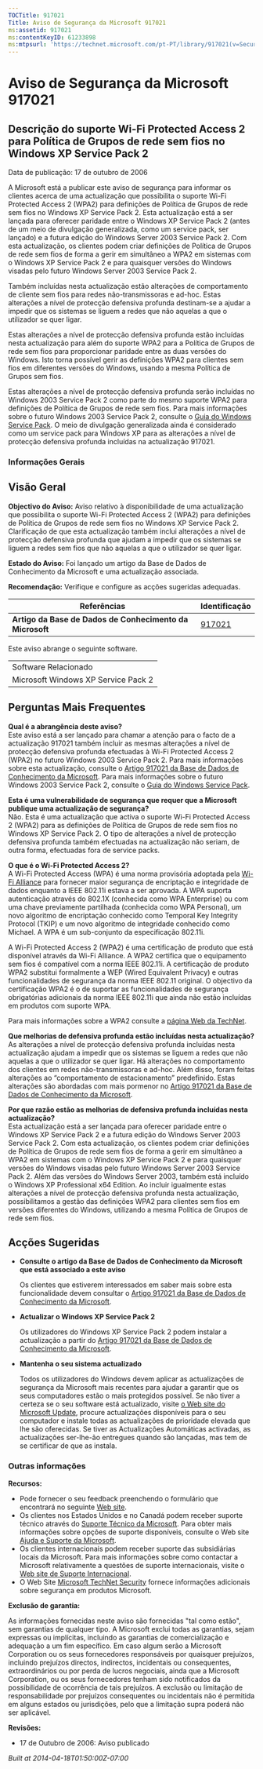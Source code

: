 ```yaml
---
TOCTitle: 917021
Title: Aviso de Segurança da Microsoft 917021
ms:assetid: 917021
ms:contentKeyID: 61233898
ms:mtpsurl: 'https://technet.microsoft.com/pt-PT/library/917021(v=Security.10)'
---
```




Aviso de Segurança da Microsoft 917021
======================================

Descrição do suporte Wi-Fi Protected Access 2 para Política de Grupos de rede sem fios no Windows XP Service Pack 2
-------------------------------------------------------------------------------------------------------------------

Data de publicação: 17 de outubro de 2006

A Microsoft está a publicar este aviso de segurança para informar os clientes acerca de uma actualização que possibilita o suporte Wi-Fi Protected Access 2 (WPA2) para definições de Política de Grupos de rede sem fios no Windows XP Service Pack 2. Esta actualização está a ser lançada para oferecer paridade entre o Windows XP Service Pack 2 (antes de um meio de divulgação generalizada, como um service pack, ser lançado) e a futura edição do Windows Server 2003 Service Pack 2. Com esta actualização, os clientes podem criar definições de Política de Grupos de rede sem fios de forma a gerir em simultâneo a WPA2 em sistemas com o Windows XP Service Pack 2 e para quaisquer versões do Windows visadas pelo futuro Windows Server 2003 Service Pack 2.

Também incluídas nesta actualização estão alterações de comportamento de cliente sem fios para redes não-transmissoras e ad-hoc. Estas alterações a nível de protecção defensiva profunda destinam-se a ajudar a impedir que os sistemas se liguem a redes que não aquelas a que o utilizador se quer ligar.

Estas alterações a nível de protecção defensiva profunda estão incluídas nesta actualização para além do suporte WPA2 para a Política de Grupos de rede sem fios para proporcionar paridade entre as duas versões do Windows. Isto torna possível gerir as definições WPA2 para clientes sem fios em diferentes versões do Windows, usando a mesma Política de Grupos sem fios.

Estas alterações a nível de protecção defensiva profunda serão incluídas no Windows 2003 Service Pack 2 como parte do mesmo suporte WPA2 para definições de Política de Grupos de rede sem fios. Para mais informações sobre o futuro Windows 2003 Service Pack 2, consulte o [Guia do Windows Service Pack](http://www.microsoft.com/windows/lifecycle/servicepacks.mspx). O meio de divulgação generalizada ainda é considerado como um service pack para Windows XP para as alterações a nível de protecção defensiva profunda incluídas na actualização 917021.

### Informações Gerais

Visão Geral
-----------


**Objectivo do Aviso:** Aviso relativo à disponibilidade de uma actualização que possibilita o suporte Wi-Fi Protected Access 2 (WPA2) para definições de Política de Grupos de rede sem fios no Windows XP Service Pack 2. Clarificação de que esta actualização também inclui alterações a nível de protecção defensiva profunda que ajudam a impedir que os sistemas se liguem a redes sem fios que não aquelas a que o utilizador se quer ligar.

**Estado do Aviso:** Foi lançado um artigo da Base de Dados de Conhecimento da Microsoft e uma actualização associada.

**Recomendação:** Verifique e configure as acções sugeridas adequadas.

| Referências                                              | Identificação                                    |
|----------------------------------------------------------|--------------------------------------------------|
| **Artigo da Base de Dados de Conhecimento da Microsoft** | [917021](http://support.microsoft.com/kb/917021) |

Este aviso abrange o seguinte software.

|                                     |
|-------------------------------------|
| Software Relacionado                |
| Microsoft Windows XP Service Pack 2 |

Perguntas Mais Frequentes
-------------------------


**Qual é a abrangência deste aviso?**  
Este aviso está a ser lançado para chamar a atenção para o facto de a actualização 917021 também incluir as mesmas alterações a nível de protecção defensiva profunda efectuadas à Wi-Fi Protected Access 2 (WPA2) no futuro Windows 2003 Service Pack 2. Para mais informações sobre esta actualização, consulte o [Artigo 917021 da Base de Dados de Conhecimento da Microsoft](http://support.microsoft.com/kb/917021). Para mais informações sobre o futuro Windows 2003 Service Pack 2, consulte o [Guia do Windows Service Pack](http://www.microsoft.com/windows/lifecycle/servicepacks.mspx).

**Esta é uma vulnerabilidade de segurança que requer que a Microsoft publique uma actualização de segurança?**  
Não. Esta é uma actualização que activa o suporte Wi-Fi Protected Access 2 (WPA2) para as definições de Política de Grupos de rede sem fios no Windows XP Service Pack 2. O tipo de alterações a nível de protecção defensiva profunda também efectuadas na actualização não seriam, de outra forma, efectuadas fora de service packs.

**O que é o Wi-Fi Protected Access 2?**  
A Wi-Fi Protected Access (WPA) é uma norma provisória adoptada pela [Wi-Fi Alliance](http://www.wi-fialliance.org/opensection/about_overview.php) para fornecer maior segurança de encriptação e integridade de dados enquanto a IEEE 802.11i estava a ser aprovada. A WPA suporta autenticação através do 802.1X (conhecida como WPA Enterprise) ou com uma chave previamente partilhada (conhecida como WPA Personal), um novo algoritmo de encriptação conhecido como Temporal Key Integrity Protocol (TKIP) e um novo algoritmo de integridade conhecido como Michael. A WPA é um sub-conjunto da especificação 802.11i.

A Wi-Fi Protected Access 2 (WPA2) é uma certificação de produto que está disponível através da Wi-Fi Alliance. A WPA2 certifica que o equipamento sem fios é compatível com a norma IEEE 802.11i. A certificação de produto WPA2 substitui formalmente a WEP (Wired Equivalent Privacy) e outras funcionalidades de segurança da norma IEEE 802.11 original. O objectivo da certificação WPA2 é o de suportar as funcionalidades de segurança obrigatórias adicionais da norma IEEE 802.11i que ainda não estão incluídas em produtos com suporte WPA.

Para mais informações sobre a WPA2 consulte a [página Web da TechNet](http://www.microsoft.com/technet/community/columns/cableguy/cg0505.mspx).

**Que melhorias de defensiva profunda estão incluídas nesta actualização?**  
As alterações a nível de protecção defensiva profunda incluídas nesta actualização ajudam a impedir que os sistemas se liguem a redes que não aquelas a que o utilizador se quer ligar. Há alterações no comportamento dos clientes em redes não-transmissoras e ad-hoc. Além disso, foram feitas alterações ao “comportamento de estacionamento” predefinido. Estas alterações são abordadas com mais pormenor no [Artigo 917021 da Base de Dados de Conhecimento da Microsoft](http://support.microsoft.com/kb/917021).

**Por que razão estão as melhorias de defensiva profunda incluídas nesta actualização?**  
Esta actualização está a ser lançada para oferecer paridade entre o Windows XP Service Pack 2 e a futura edição do Windows Server 2003 Service Pack 2. Com esta actualização, os clientes podem criar definições de Política de Grupos de rede sem fios de forma a gerir em simultâneo a WPA2 em sistemas com o Windows XP Service Pack 2 e para quaisquer versões do Windows visadas pelo futuro Windows Server 2003 Service Pack 2. Além das versões do Windows Server 2003, também está incluído o Windows XP Professional x64 Edition. Ao incluir igualmente estas alterações a nível de protecção defensiva profunda nesta actualização, possibilitamos a gestão das definições WPA2 para clientes sem fios em versões diferentes do Windows, utilizando a mesma Política de Grupos de rede sem fios.

Acções Sugeridas
----------------


-   **Consulte o artigo da Base de Dados de Conhecimento da Microsoft que está associado a este aviso**

    Os clientes que estiverem interessados em saber mais sobre esta funcionalidade devem consultar o [Artigo 917021 da Base de Dados de Conhecimento da Microsoft](http://support.microsoft.com/kb/917021).

-   **Actualizar o Windows XP Service Pack 2**

    Os utilizadores do Windows XP Service Pack 2 podem instalar a actualização a partir do [Artigo 917021 da Base de Dados de Conhecimento da Microsoft](http://support.microsoft.com/kb/917021).

-   **Mantenha o seu sistema actualizado**

    Todos os utilizadores do Windows devem aplicar as actualizações de segurança da Microsoft mais recentes para ajudar a garantir que os seus computadores estão o mais protegidos possível. Se não tiver a certeza se o seu software está actualizado, visite [o Web site do Microsoft Update](http://update.microsoft.com/microsoftupdate/), procure actualizações disponíveis para o seu computador e instale todas as actualizações de prioridade elevada que lhe são oferecidas. Se tiver as Actualizações Automáticas activadas, as actualizações ser-lhe-ão entregues quando são lançadas, mas tem de se certificar de que as instala.

### Outras informações

**Recursos:**

-   Pode fornecer o seu feedback preenchendo o formulário que encontrará no seguinte [Web site](https://support.microsoft.com/common/survey.aspx?scid=sw;en;1257&amp;showpage=1&amp;ws=technet&amp;sd=tech).
-   Os clientes nos Estados Unidos e no Canadá podem receber suporte técnico através do [Suporte Técnico da Microsoft](http://go.microsoft.com/fwlink/?linkid=21131). Para obter mais informações sobre opções de suporte disponíveis, consulte o Web site [Ajuda e Suporte da Microsoft](http://support.microsoft.com/).
-   Os clientes internacionais podem receber suporte das subsidiárias locais da Microsoft. Para mais informações sobre como contactar a Microsoft relativamente a questões de suporte internacionais, visite o [Web site de Suporte Internacional](http://go.microsoft.com/fwlink/?linkid=21155).
-   O Web Site [Microsoft TechNet Security](http://go.microsoft.com/fwlink/?linkid=21132) fornece informações adicionais sobre segurança em produtos Microsoft.

**Exclusão de garantia:**

As informações fornecidas neste aviso são fornecidas "tal como estão", sem garantias de qualquer tipo. A Microsoft exclui todas as garantias, sejam expressas ou implícitas, incluindo as garantias de comercialização e adequação a um fim específico. Em caso algum serão a Microsoft Corporation ou os seus fornecedores responsáveis por quaisquer prejuízos, incluindo prejuízos directos, indirectos, incidentais ou consequentes, extraordinários ou por perda de lucros negociais, ainda que a Microsoft Corporation, ou os seus fornecedores tenham sido notificados da possibilidade de ocorrência de tais prejuízos. A exclusão ou limitação de responsabilidade por prejuízos consequentes ou incidentais não é permitida em alguns estados ou jurisdições, pelo que a limitação supra poderá não ser aplicável.

**Revisões:**

-   17 de Outubro de 2006: Aviso publicado

*Built at 2014-04-18T01:50:00Z-07:00*
